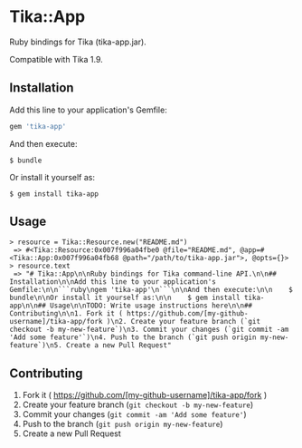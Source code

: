 # Tika::App

Ruby bindings for Tika (tika-app.jar).

Compatible with Tika 1.9.

## Installation

Add this line to your application's Gemfile:

```ruby
gem 'tika-app'
```

And then execute:

    $ bundle

Or install it yourself as:

    $ gem install tika-app

## Usage

```
> resource = Tika::Resource.new("README.md")
 => #<Tika::Resource:0x007f996a04fbe0 @file="README.md", @app=#<Tika::App:0x007f996a04fb68 @path="/path/to/tika-app.jar">, @opts={}> 
> resource.text
 => "# Tika::App\n\nRuby bindings for Tika command-line API.\n\n## Installation\n\nAdd this line to your application's Gemfile:\n\n```ruby\ngem 'tika-app'\n```\n\nAnd then execute:\n\n    $ bundle\n\nOr install it yourself as:\n\n    $ gem install tika-app\n\n## Usage\n\nTODO: Write usage instructions here\n\n## Contributing\n\n1. Fork it ( https://github.com/[my-github-username]/tika-app/fork )\n2. Create your feature branch (`git checkout -b my-new-feature`)\n3. Commit your changes (`git commit -am 'Add some feature'`)\n4. Push to the branch (`git push origin my-new-feature`)\n5. Create a new Pull Request" 
```

## Contributing

1. Fork it ( https://github.com/[my-github-username]/tika-app/fork )
2. Create your feature branch (`git checkout -b my-new-feature`)
3. Commit your changes (`git commit -am 'Add some feature'`)
4. Push to the branch (`git push origin my-new-feature`)
5. Create a new Pull Request
